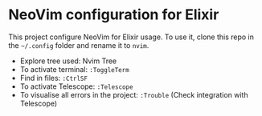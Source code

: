 # NeoVim configuration for Elixir

This project configure NeoVim for Elixir usage.
To use it, clone this repo in the `~/.config` folder and rename it to `nvim`. 

- Explore tree used: Nvim Tree
- To activate terminal: `:ToggleTerm`
- Find in files: `:CtrlSF`
- To activate Telescope: `:Telescope`
- To visualise all errors in the project: `:Trouble` (Check integration with Telescope)
